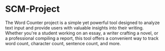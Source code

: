 # SCM-Project
The Word Counter project is a simple yet powerful tool designed to analyze text input and provide users with valuable insights into their writing. Whether you're a student working on an essay, a writer crafting a novel, or a professional compiling a report, this tool offers a convenient way to track word count, character count, sentence count, and more.
